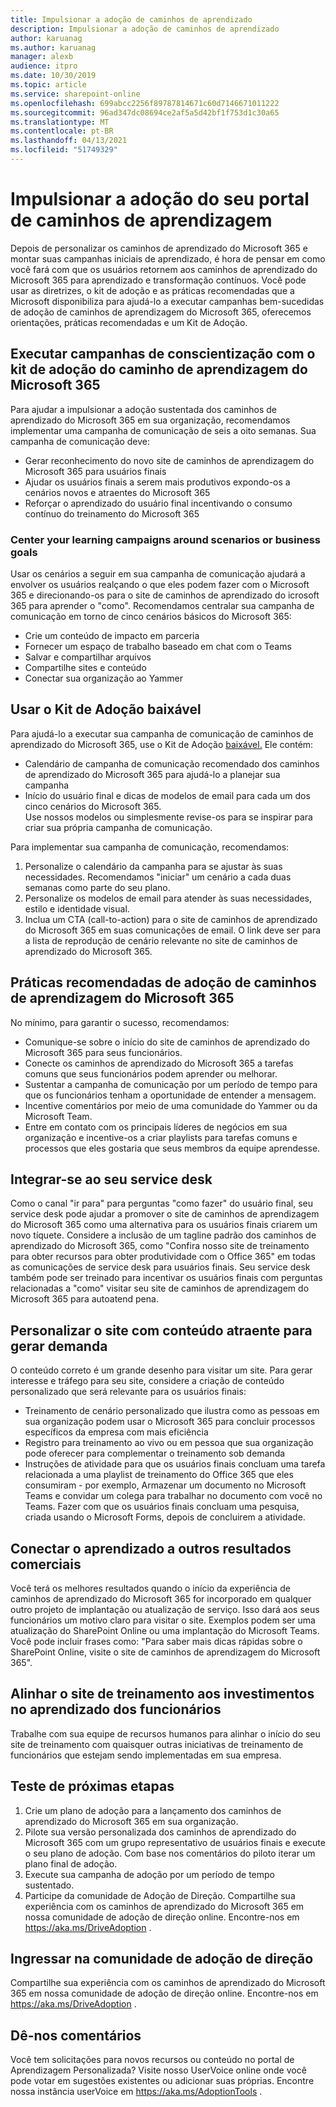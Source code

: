 ```yaml
---
title: Impulsionar a adoção de caminhos de aprendizado
description: Impulsionar a adoção de caminhos de aprendizado
author: karuanag
ms.author: karuanag
manager: alexb
audience: itpro
ms.date: 10/30/2019
ms.topic: article
ms.service: sharepoint-online
ms.openlocfilehash: 699abcc2256f89787814671c60d7146671011222
ms.sourcegitcommit: 96ad347dc08694ce2af5a5d42bf1f753d1c30a65
ms.translationtype: MT
ms.contentlocale: pt-BR
ms.lasthandoff: 04/13/2021
ms.locfileid: "51749329"
---
```

# <a name="drive-adoption-of-your-learning-pathways-portal"></a>Impulsionar a adoção do seu portal de caminhos de aprendizagem
Depois de personalizar os caminhos de aprendizado do Microsoft 365 e montar suas campanhas iniciais de aprendizado, é hora de pensar em como você fará com que os usuários retornem aos caminhos de aprendizado do Microsoft 365 para aprendizado e transformação contínuos. Você pode usar as diretrizes, o kit de adoção e as práticas recomendadas que a Microsoft disponibiliza para ajudá-lo a executar campanhas bem-sucedidas de adoção de caminhos de aprendizagem do Microsoft 365, oferecemos orientações, práticas recomendadas e um Kit de Adoção. 

## <a name="run-awareness-campaigns-with-microsoft-365-learning-pathway-adoption-kit"></a>Executar campanhas de conscientização com o kit de adoção do caminho de aprendizagem do Microsoft 365
Para ajudar a impulsionar a adoção sustentada dos caminhos de aprendizado do Microsoft 365 em sua organização, recomendamos implementar uma campanha de comunicação de seis a oito semanas. Sua campanha de comunicação deve: 

- Gerar reconhecimento do novo site de caminhos de aprendizagem do Microsoft 365 para usuários finais
- Ajudar os usuários finais a serem mais produtivos expondo-os a cenários novos e atraentes do Microsoft 365 
- Reforçar o aprendizado do usuário final incentivando o consumo contínuo do treinamento do Microsoft 365

### <a name="center-your-learning-campaigns-around-scenarios-or-business-goals"></a>Center your learning campaigns around scenarios or business goals
Usar os cenários a seguir em sua campanha de comunicação ajudará a envolver os usuários realçando o que eles podem fazer com o Microsoft 365 e direcionando-os para o site de caminhos de aprendizado do icrosoft 365 para aprender o "como". Recomendamos centralar sua campanha de comunicação em torno de cinco cenários básicos do Microsoft 365:

- Crie um conteúdo de impacto em parceria
- Fornecer um espaço de trabalho baseado em chat com o Teams
- Salvar e compartilhar arquivos
- Compartilhe sites e conteúdo
- Conectar sua organização ao Yammer

## <a name="use-the-downloadable-adoption-kit"></a>Usar o Kit de Adoção baixável
Para ajudá-lo a executar sua campanha de comunicação de caminhos de aprendizado do Microsoft 365, use o Kit de Adoção [baixável.](https://teamworktools.azurewebsites.net/m365lp/m365lpadoptionkit.zip) Ele contém: 

- Calendário de campanha de comunicação recomendado dos caminhos de aprendizado do Microsoft 365 para ajudá-lo a planejar sua campanha
- Início do usuário final e dicas de modelos de email para cada um dos cinco cenários do Microsoft 365.    
Use nossos modelos ou simplesmente revise-os para se inspirar para criar sua própria campanha de comunicação.

Para implementar sua campanha de comunicação, recomendamos: 
1. Personalize o calendário da campanha para se ajustar às suas necessidades. Recomendamos "iniciar" um cenário a cada duas semanas como parte do seu plano.
2. Personalize os modelos de email para atender às suas necessidades, estilo e identidade visual.
3. Inclua um CTA (call-to-action) para o site de caminhos de aprendizado do Microsoft 365 em suas comunicações de email. O link deve ser para a lista de reprodução de cenário relevante no site de caminhos de aprendizado do Microsoft 365.

## <a name="microsoft-365-learning-pathways-adoption-best-practices"></a>Práticas recomendadas de adoção de caminhos de aprendizagem do Microsoft 365
No mínimo, para garantir o sucesso, recomendamos:
- Comunique-se sobre o início do site de caminhos de aprendizado do Microsoft 365 para seus funcionários.  
- Conecte os caminhos de aprendizado do Microsoft 365 a tarefas comuns que seus funcionários podem aprender ou melhorar.
- Sustentar a campanha de comunicação por um período de tempo para que os funcionários tenham a oportunidade de entender a mensagem.
- Incentive comentários por meio de uma comunidade do Yammer ou da Microsoft Team.
- Entre em contato com os principais líderes de negócios em sua organização e incentive-os a criar playlists para tarefas comuns e processos que eles gostaria que seus membros da equipe aprendesse.  

## <a name="integrate-with-your-service-desk"></a>Integrar-se ao seu service desk
Como o canal "ir para" para perguntas "como fazer" do usuário final, seu service desk pode ajudar a promover o site de caminhos de aprendizagem do Microsoft 365 como uma alternativa para os usuários finais criarem um novo tíquete. Considere a inclusão de um tagline padrão dos caminhos de aprendizado do Microsoft 365, como "Confira nosso site de treinamento para obter recursos para obter produtividade com o Office 365" em todas as comunicações de service desk para usuários finais. Seu service desk também pode ser treinado para incentivar os usuários finais com perguntas relacionadas a "como" visitar seu site de caminhos de aprendizagem do Microsoft 365 para autoatend pena. 

## <a name="customize-the-site-with-compelling-content-to-generate-demand"></a>Personalizar o site com conteúdo atraente para gerar demanda
O conteúdo correto é um grande desenho para visitar um site. Para gerar interesse e tráfego para seu site, considere a criação de conteúdo personalizado que será relevante para os usuários finais: 
- Treinamento de cenário personalizado que ilustra como as pessoas em sua organização podem usar o Microsoft 365 para concluir processos específicos da empresa com mais eficiência
- Registro para treinamento ao vivo ou em pessoa que sua organização pode oferecer para complementar o treinamento sob demanda
- Instruções de atividade para que os usuários finais concluam uma tarefa relacionada a uma playlist de treinamento do Office 365 que eles consumiram - por exemplo, Armazenar um documento no Microsoft Teams e convidar um colega para trabalhar no documento com você no Teams. Fazer com que os usuários finais concluam uma pesquisa, criada usando o Microsoft Forms, depois de concluirem a atividade.    

## <a name="connect-learning-to-other-business-outcomes"></a>Conectar o aprendizado a outros resultados comerciais
Você terá os melhores resultados quando o início da experiência de caminhos de aprendizado do Microsoft 365 for incorporado em qualquer outro projeto de implantação ou atualização de serviço. Isso dará aos seus funcionários um motivo claro para visitar o site. Exemplos podem ser uma atualização do SharePoint Online ou uma implantação do Microsoft Teams. Você pode incluir frases como: "Para saber mais dicas rápidas sobre o SharePoint Online, visite o site de caminhos de aprendizagem do Microsoft 365".

## <a name="align-the-training-site-to-investments-in-your-employee-learning"></a>Alinhar o site de treinamento aos investimentos no aprendizado dos funcionários
Trabalhe com sua equipe de recursos humanos para alinhar o início do seu site de treinamento com quaisquer outras iniciativas de treinamento de funcionários que estejam sendo implementadas em sua empresa.

## <a name="next-steps-test"></a>Teste de próximas etapas
1.  Crie um plano de adoção para a lançamento dos caminhos de aprendizado do Microsoft 365 em sua organização.
2.  Pilote sua versão personalizada dos caminhos de aprendizado do Microsoft 365 com um grupo representativo de usuários finais e execute o seu plano de adoção. Com base nos comentários do piloto iterar um plano final de adoção.
3.  Execute sua campanha de adoção por um período de tempo sustentado. 
4.  Participe da comunidade de Adoção de Direção. Compartilhe sua experiência com os caminhos de aprendizado do Microsoft 365 em nossa comunidade de adoção de direção online. Encontre-nos em https://aka.ms/DriveAdoption . 

## <a name="join-the-driving-adoption-community"></a>Ingressar na comunidade de adoção de direção

Compartilhe sua experiência com os caminhos de aprendizado do Microsoft 365 em nossa comunidade de adoção de direção online.  Encontre-nos em https://aka.ms/DriveAdoption .

## <a name="give-us-feedback"></a>Dê-nos comentários

Você tem solicitações para novos recursos ou conteúdo no portal de Aprendizagem Personalizada?  Visite nosso UserVoice online onde você pode votar em sugestões existentes ou adicionar suas próprias.  Encontre nossa instância userVoice em https://aka.ms/AdoptionTools .
